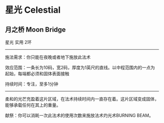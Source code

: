 # 星光 Celestial

## 月之桥 Moon Bridge

星光 实用 2环

------------------------------------------------------------------------

施法需求：你只能在夜晚或者地下施放此法术

效应范围：一条长为10码，宽2码，厚度为1英尺的直线。以中程范围内的一点为起始，每端都必须和固体表面接触

持续时间：专注，至多1分钟

------------------------------------------------------------------------

柔和的光芒充盈着这片区域，在法术持续时间内一直存在着。这片区域变成固体，能够承载任何在其上的重量。

献祭：你可以消耗一次此法术的使用次数来施放法术灼光术BURNING BEAM。
